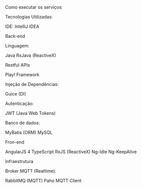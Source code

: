 Como executar os serviços:


Tecnologias Utilizadas:

IDE: IntelliJ IDEA

Back-end

Linguagem:

Java
RxJava (ReactiveX)

Restful APIs

Play! Framework

Injeção de Dependências:

Guice (DI)

Autenticação:

JWT (Java Web Tokens)

Banco de dados:

MyBatis (ORM)
MySQL

Fron-end

AngularJS 4
TypeScript
RxJS (ReactiveX)
Ng-Idle
Ng-KeepAlive

Infraestrutura

Broker MQTT (Realtime):

RabbitMQ (MQTT)
Paho MQTT Client
